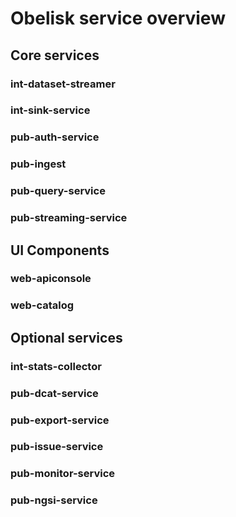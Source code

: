 # Obelisk service overview

## Core services

### int-dataset-streamer

### int-sink-service

### pub-auth-service

### pub-ingest

### pub-query-service

### pub-streaming-service

## UI Components

### web-apiconsole

### web-catalog

## Optional services

### int-stats-collector

### pub-dcat-service

### pub-export-service

### pub-issue-service

### pub-monitor-service

### pub-ngsi-service

